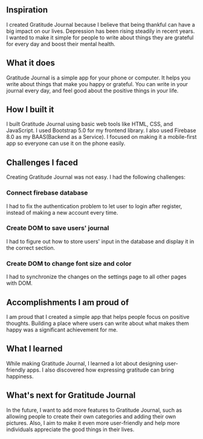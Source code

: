 ## Inspiration
I created Gratitude Journal because I believe that being thankful can have a big impact on our lives. Depression has been rising steadily in recent years. I wanted to make it simple for people to write about things they are grateful for every day and boost their mental health.

## What it does
Gratitude Journal is a simple app for your phone or computer. It helps you write about things that make you happy or grateful. You can write in your journal every day, and feel good about the positive things in your life.

## How I built it
I built Gratitude Journal using basic web tools like HTML, CSS, and JavaScript. I used Bootstrap 5.0 for my frontend library. I also used Firebase 8.0 as my BAAS(Backend as a Service). I focused on making it a mobile-first app so everyone can use it on the phone easily.

## Challenges I faced
Creating Gratitude Journal was not easy. I had the following challenges:

### Connect firebase database
I had to fix the authentication problem to let user to login after register, instead of making a new account every time.

### Create DOM to save users' journal
I had to figure out how to store users' input in the database and display it in the correct section. 

### Create DOM to change font size and color
I had to synchronize the changes on the settings page to all other pages with DOM. 

## Accomplishments I am proud of
I am proud that I created a simple app that helps people focus on positive thoughts. Building a place where users can write about what makes them happy was a significant achievement for me.

## What I learned
While making Gratitude Journal, I learned a lot about designing user-friendly apps. I also discovered how expressing gratitude can bring happiness.

## What's next for Gratitude Journal
In the future, I want to add more features to Gratitude Journal, such as allowing people to create their own categories and adding their own pictures. Also, I aim to make it even more user-friendly and help more individuals appreciate the good things in their lives.

